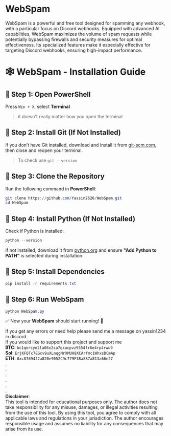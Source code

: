 # WebSpam
WebSpam is a powerful and free tool designed for spamming any webhook, with a particular focus on Discord webhooks. Equipped with advanced AI capabilities, WebSpam maximizes the volume of spam requests while potentially bypassing firewalls and security measures for optimal effectiveness. Its specialized features make it especially effective for targeting Discord webhooks, ensuring high-impact performance.

# 🕸️ WebSpam - Installation Guide

## 📌 Step 1: Open PowerShell
Press `Win + X`, select **Terminal**
> it doesn't really matter how you open the terminal

## 📌 Step 2: Install Git (If Not Installed)
If you don’t have Git installed, download and install it from [git-scm.com](https://git-scm.com/downloads), then close and reopen your terminal.  
> To check use ```git --version```


## 📌 Step 3: Clone the Repository
Run the following command in **PowerShell**:
```powershell
git clone https://github.com/Yassin2626/WebSpam.git
cd WebSpam
```

## 📌 Step 4: Install Python (If Not Installed)
Check if Python is installed:
```powershell
python --version
```
If not installed, download it from [python.org](https://www.python.org/downloads/) and ensure **"Add Python to PATH"** is selected during installation.  

## 📌 Step 5: Install Dependencies
```powershell
pip install -r requirements.txt
```

## 📌 Step 6: Run WebSpam
```powershell
python WebSpam.py
```

✅ Now your **WebSpam** should start running! 🚀


If you get any errors or need help please send me a message on yassin1234 in discord  
If you would like to support this project and support me  
**BTC**: ```bc1qnrcye2la06x2sa7qxacpvz9554fr6e4rp4rwu9```  
**Sol**: ```ErjKFQTc7EGcv9uXLnqgNrXMUA8XCArfmc1WhxsDCmAp```  
**ETH**: ```0xc87694f2a820e9052C9c779F38a887a813a66e27```  
.  
.  
.  
.  
.  
.  
**Disclaimer**:  
This tool is intended for educational purposes only. The author does not take responsibility for any misuse, damages, or illegal activities resulting from the use of this tool. By using this tool, you agree to comply with all applicable laws and regulations in your jurisdiction. The author encourages responsible usage and assumes no liability for any consequences that may arise from its use.
